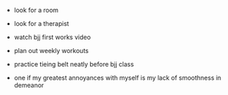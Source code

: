 - look for a room

- look for a therapist 

- watch bjj first works video

- plan out weekly workouts

- practice tieing belt neatly before bjj class

- one if my greatest annoyances with myself is my lack of smoothness in demeanor
